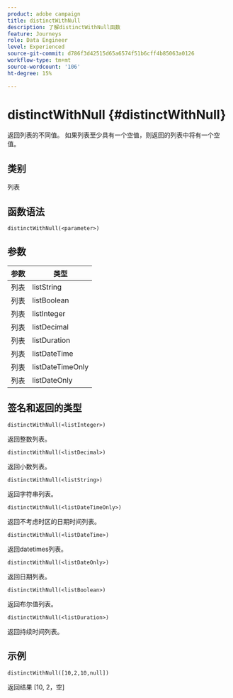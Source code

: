 ```yaml
---
product: adobe campaign
title: distinctWithNull
description: 了解distinctWithNull函数
feature: Journeys
role: Data Engineer
level: Experienced
source-git-commit: d786f3d42515d65a6574f51b6cff4b85063a0126
workflow-type: tm+mt
source-wordcount: '106'
ht-degree: 15%

---
```


# distinctWithNull {#distinctWithNull}

返回列表的不同值。 如果列表至少具有一个空值，则返回的列表中将有一个空值。

## 类别

列表

## 函数语法

`distinctWithNull(<parameter>)`

## 参数

| 参数 | 类型 |
|-----------|------------------|
| 列表 | listString |
| 列表 | listBoolean |
| 列表 | listInteger |
| 列表 | listDecimal |
| 列表 | listDuration |
| 列表 | listDateTime |
| 列表 | listDateTimeOnly |
| 列表 | listDateOnly |

## 签名和返回的类型

`distinctWithNull(<listInteger>)`

返回整数列表。

`distinctWithNull(<listDecimal>)`

返回小数列表。

`distinctWithNull(<listString>)`

返回字符串列表。

`distinctWithNull(<listDateTimeOnly>)`

返回不考虑时区的日期时间列表。

`distinctWithNull(<listDateTime>)`

返回datetimes列表。

`distinctWithNull(<listDateOnly>)`

返回日期列表。

`distinctWithNull(<listBoolean>)`

返回布尔值列表。

`distinctWithNull(<listDuration>)`

返回持续时间列表。

## 示例

`distinctWithNull([10,2,10,null])`

返回结果 [10, 2，空]
